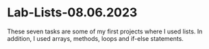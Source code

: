 # Lab-Lists-08.06.2023
These seven tasks are some of my first projects where I used lists. In addition, I used arrays, methods, loops and if-else statements.
